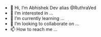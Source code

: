 - 👋 Hi, I’m Abhishek Dev alias @RuthraVed
- 👀 I’m interested in ...
- 🌱 I’m currently learning ...
- 💞️ I’m looking to collaborate on ...
- 📫 How to reach me ...

<!---
RuthraVed/RuthraVed is a ✨ special ✨ repository because its `README.md` (this file) appears on your GitHub profile.
You can click the Preview link to take a look at your changes.
--->

